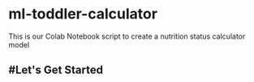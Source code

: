# ml-toddler-calculator
This is our Colab Notebook script to create a nutrition status calculator model

#Let's Get Started
-----
